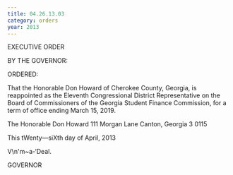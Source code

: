 ```yaml
---
title: 04.26.13.03
category: orders
year: 2013
---
```

 

EXECUTIVE ORDER

BY THE GOVERNOR:

ORDERED:

That the Honorable Don Howard of Cherokee County, Georgia, is
reappointed as the Eleventh Congressional District Representative
on the Board of Commissioners of the Georgia Student Finance
Commission, for a term of office ending March 15, 2019.

The Honorable Don Howard
111 Morgan Lane
Canton, Georgia 3 0115

This tWenty—siXth day of April, 2013

V\n'm~a-‘Deal.

GOVERNOR

